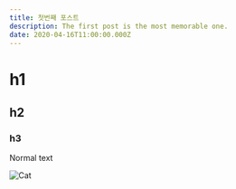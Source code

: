```yaml
---
title: 첫번째 포스트
description: The first post is the most memorable one.
date: 2020-04-16T11:00:00.000Z
---
```


# h1

## h2

### h3

Normal text

![Cat](cat.jpg)
